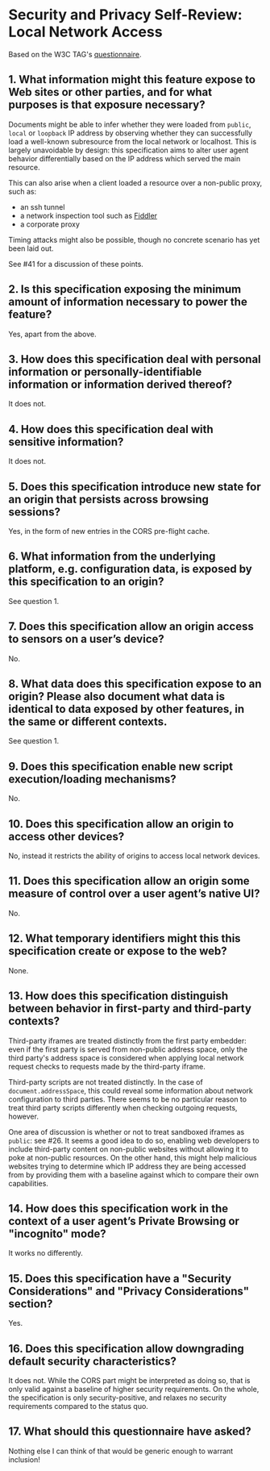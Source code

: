 # Security and Privacy Self-Review: Local Network Access

Based on the W3C TAG's
[questionnaire](https://www.w3.org/TR/security-privacy-questionnaire/).

## 1. What information might this feature expose to Web sites or other parties, and for what purposes is that exposure necessary?

Documents might be able to infer whether they were loaded from `public`,
`local` or `loopback` IP address by observing whether they can successfully load
a well-known subresource from the local network or localhost. This is largely
unavoidable by design: this specification aims to alter user agent behavior
differentially based on the IP address which served the main resource.

This can also arise when a client loaded a resource over a non-public proxy,
such as:

* an ssh tunnel
* a network inspection tool such as [Fiddler](https://telerik.com/fiddler)
* a corporate proxy

Timing attacks might also be possible, though no concrete scenario has yet been
laid out.

See #41 for a discussion of these points.

## 2. Is this specification exposing the minimum amount of information necessary to power the feature?

Yes, apart from the above.

## 3. How does this specification deal with personal information or personally-identifiable information or information derived thereof?

It does not.

## 4. How does this specification deal with sensitive information?

It does not.

## 5. Does this specification introduce new state for an origin that persists across browsing sessions?

Yes, in the form of new entries in the CORS pre-flight cache.

## 6. What information from the underlying platform, e.g. configuration data, is exposed by this specification to an origin?

See question 1.

## 7. Does this specification allow an origin access to sensors on a user’s device?

No.

## 8. What data does this specification expose to an origin? Please also document what data is identical to data exposed by other features, in the same or different contexts.

See question 1.

## 9. Does this specification enable new script execution/loading mechanisms?

No.

## 10. Does this specification allow an origin to access other devices?

No, instead it restricts the ability of origins to access local network devices.

## 11. Does this specification allow an origin some measure of control over a user agent’s native UI?

No.

## 12. What temporary identifiers might this this specification create or expose to the web?

None.

## 13. How does this specification distinguish between behavior in first-party and third-party contexts?

Third-party iframes are treated distinctly from the first party embedder: even
if the first party is served from non-public address space, only the third
party's address space is considered when applying local network request checks
to requests made by the third-party iframe.

Third-party scripts are not treated distinctly. In the case of
`document.addressSpace`, this could reveal some information about network
configuration to third parties. There seems to be no particular reason to treat
third party scripts differently when checking outgoing requests, however.

One area of discussion is
whether or not to treat sandboxed iframes as `public`: see #26. It seems a good
idea to do so, enabling web developers to include third-party content on
non-public websites without allowing it to poke at non-public resources. On the
other hand, this might help malicious websites trying to determine which IP
address they are being accessed from by providing them with a baseline against
which to compare their own capabilities.

## 14. How does this specification work in the context of a user agent’s Private Browsing or "incognito" mode?

It works no differently.

## 15. Does this specification have a "Security Considerations" and "Privacy Considerations" section?

Yes.

## 16. Does this specification allow downgrading default security characteristics?

It does not. While the CORS part might be interpreted as doing so, that is only
valid against a baseline of higher security requirements. On the whole, the
specification is only security-positive, and relaxes no security requirements
compared to the status quo.

## 17. What should this questionnaire have asked?

Nothing else I can think of that would be generic enough to warrant inclusion!
